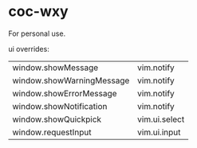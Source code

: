 # coc-wxy

For personal use.

ui overrides:

|                           |               |
| ------------------------- | ------------- |
| window.showMessage        | vim.notify    |
| window.showWarningMessage | vim.notify    |
| window.showErrorMessage   | vim.notify    |
| window.showNotification   | vim.notify    |
| window.showQuickpick      | vim.ui.select |
| window.requestInput       | vim.ui.input  |
